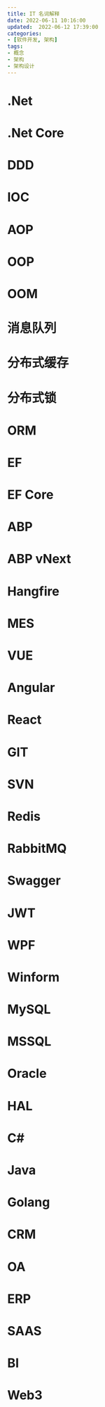 ```yaml
---
title: IT 名词解释
date: 2022-06-11 10:16:00
updated:  2022-06-12 17:39:00
categories:
- [软件开发, 架构]
tags:
- 概念
- 架构
- 架构设计
---
```


# .Net

# .Net Core

# DDD

# IOC

# AOP

# OOP

# OOM

# 消息队列

# 分布式缓存

# 分布式锁

# ORM

# EF

# EF Core

# ABP

# ABP vNext

# Hangfire

# MES

# VUE

# Angular

# React

# GIT

# SVN

# Redis

# RabbitMQ

# Swagger

# JWT

# WPF

# Winform

# MySQL

# MSSQL

# Oracle

# HAL

# C#

# Java

# Golang

# CRM

# OA

# ERP

# SAAS

# BI

# Web3
